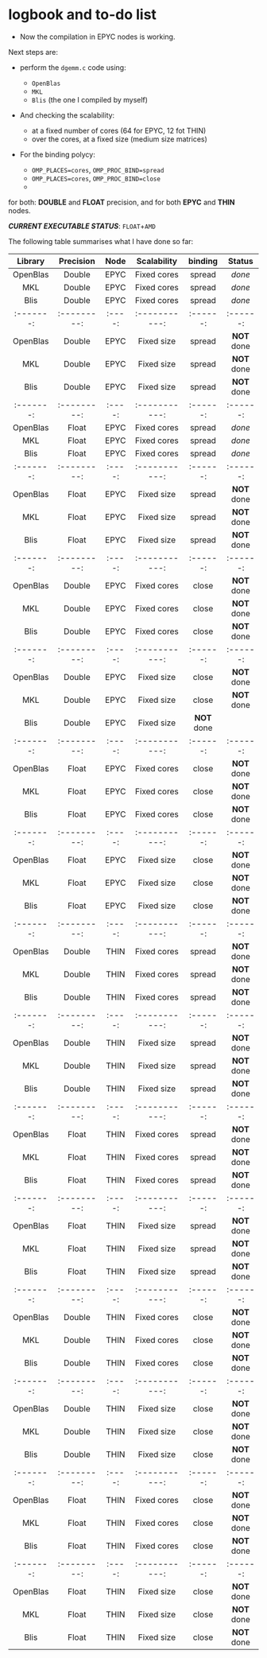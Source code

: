 # logbook and to-do list

- Now the compilation in EPYC nodes is working. 

Next steps are: 

- perform the `dgemm.c` code using: 
    - `OpenBlas`
    - `MKL`
    - `Blis`  (the one I compiled by myself)

- And checking the scalability:
    - at a fixed number of cores (64 for EPYC, 12 fot THIN)
    - over the cores, at a fixed size (medium size matrices)

- For the binding polycy:
    - `OMP_PLACES=cores`,  `OMP_PROC_BIND=spread`
    - `OMP_PLACES=cores`,  `OMP_PROC_BIND=close`
    - 
for both: **DOUBLE** and **FLOAT** precision, and for both **EPYC** and **THIN** nodes.

***CURRENT EXECUTABLE STATUS***: `FLOAT`+`AMD`


The following table summarises what I have done so far:

| Library | Precision | Node | Scalability | binding  | Status |
|:-------:|:---------:|:----:|:-----------:|:------:|:------:|
| OpenBlas| Double    | EPYC | Fixed cores | spread   | *done* |
| MKL     | Double    | EPYC | Fixed cores | spread   | *done* |
| Blis    | Double    | EPYC | Fixed cores | spread   | *done* |
|:-------:|:---------:|:----:|:-----------:|:------:|:------:|
| OpenBlas| Double    | EPYC | Fixed size  | spread   | **NOT** done |
| MKL     | Double    | EPYC | Fixed size  | spread   | **NOT** done |
| Blis    | Double    | EPYC | Fixed size  | spread   | **NOT** done |
|:-------:|:---------:|:----:|:-----------:|:------:|:------:|
| OpenBlas| Float     | EPYC | Fixed cores | spread   | *done*|
| MKL     | Float     | EPYC | Fixed cores | spread   |*done* |
| Blis    | Float     | EPYC | Fixed cores | spread   | *done*|
|:-------:|:---------:|:----:|:-----------:|:------:|:------:|
| OpenBlas| Float     | EPYC | Fixed size  | spread   | **NOT** done |
| MKL     | Float     | EPYC | Fixed size  | spread   | **NOT** done |
| Blis    | Float     | EPYC | Fixed size  | spread   | **NOT** done |
|:-------:|:---------:|:----:|:-----------:|:------:|:------:|
| OpenBlas| Double    | EPYC | Fixed cores | close   | **NOT** done |
| MKL     | Double    | EPYC | Fixed cores | close   | **NOT** done |
| Blis    | Double    | EPYC | Fixed cores | close   | **NOT** done |
|:-------:|:---------:|:----:|:-----------:|:------:|:------:|
| OpenBlas| Double    | EPYC | Fixed size  | close   | **NOT** done |
| MKL     | Double    | EPYC | Fixed size  | close   | **NOT** done |
| Blis    | Double    | EPYC | Fixed size  | **NOT** done |
|:-------:|:---------:|:----:|:-----------:|:------:|:------:|
| OpenBlas| Float     | EPYC | Fixed cores | close    | **NOT** done |
| MKL     | Float     | EPYC | Fixed cores | close    |**NOT** done |
| Blis    | Float     | EPYC | Fixed cores | close    | **NOT** done |
|:-------:|:---------:|:----:|:-----------:|:------:|:------:|
| OpenBlas| Float     | EPYC | Fixed size  | close    | **NOT** done |
| MKL     | Float     | EPYC | Fixed size  | close    | **NOT** done |
| Blis    | Float     | EPYC | Fixed size  | close    | **NOT** done |
|:-------:|:---------:|:----:|:-----------:|:------:|:------:|
| OpenBlas| Double    | THIN | Fixed cores | spread   | **NOT** done |
| MKL     | Double    | THIN | Fixed cores | spread   | **NOT** done |
| Blis    | Double    | THIN | Fixed cores | spread   | **NOT** done |
|:-------:|:---------:|:----:|:-----------:|:------:|:------:|
| OpenBlas| Double    | THIN | Fixed size  | spread   | **NOT** done |
| MKL     | Double    | THIN | Fixed size  | spread   | **NOT** done |
| Blis    | Double    | THIN | Fixed size  | spread   |**NOT** done |
|:-------:|:---------:|:----:|:-----------:|:------:|:------:|
| OpenBlas| Float     | THIN | Fixed cores | spread   | **NOT** done |
| MKL     | Float     | THIN | Fixed cores | spread   |**NOT** done |
| Blis    | Float     | THIN | Fixed cores | spread   | **NOT** done |
|:-------:|:---------:|:----:|:-----------:|:------:|:------:|
| OpenBlas| Float     | THIN | Fixed size  | spread   | **NOT** done |
| MKL     | Float     | THIN | Fixed size  | spread   | **NOT** done |
| Blis    | Float     | THIN | Fixed size  | spread   | **NOT** done |
|:-------:|:---------:|:----:|:-----------:|:------:|:------:|
| OpenBlas| Double    | THIN | Fixed cores | close   | **NOT** done |
| MKL     | Double    | THIN | Fixed cores | close   | **NOT** done |
| Blis    | Double    | THIN | Fixed cores | close   | **NOT** done |
|:-------:|:---------:|:----:|:-----------:|:------:|:------:|
| OpenBlas| Double    | THIN | Fixed size  | close   | **NOT** done |
| MKL     | Double    | THIN | Fixed size  | close   | **NOT** done |
| Blis    | Double    | THIN | Fixed size  | close   | **NOT** done |
|:-------:|:---------:|:----:|:-----------:|:------:|:------:|
| OpenBlas| Float     | THIN | Fixed cores | close    | **NOT** done |
| MKL     | Float     | THIN | Fixed cores | close    | **NOT** done |
| Blis    | Float     | THIN | Fixed cores | close    | **NOT** done |
|:-------:|:---------:|:----:|:-----------:|:------:|:------:|
| OpenBlas| Float     | THIN | Fixed size  | close    | **NOT** done |
| MKL     | Float     | THIN | Fixed size  | close    | **NOT** done |
| Blis    | Float     | THIN | Fixed size  | close    | **NOT** done |
